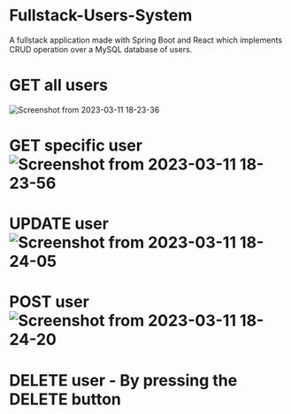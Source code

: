 # Fullstack-Users-System
A fullstack application made with Spring Boot and React which implements CRUD operation over a MySQL database of users.

# GET all users
![Screenshot from 2023-03-11 18-23-36](https://user-images.githubusercontent.com/79147895/224496036-fe826551-90d7-4b01-a546-3c3062cf5f7f.png)

# GET specific user![Screenshot from 2023-03-11 18-23-56](https://user-images.githubusercontent.com/79147895/224496048-1689956e-a268-4af0-a2df-a76c2db298a2.png)

# UPDATE user![Screenshot from 2023-03-11 18-24-05](https://user-images.githubusercontent.com/79147895/224496058-d5463961-d71e-459e-8b91-f9373ef6a766.png)

# POST user![Screenshot from 2023-03-11 18-24-20](https://user-images.githubusercontent.com/79147895/224496065-2a46ba8a-77a8-4c01-ad0e-6341204352ba.png)

# DELETE user - By pressing the DELETE button
